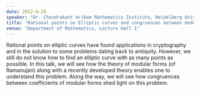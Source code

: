 ```yaml
---
date: 2012-8-24
speaker: "Dr. Chandrakant Aribam Mathematics Institute, Heidelberg University"
title: "Rational points on Elliptic curves and congruences between modular forms"
venue: "Department of Mathematics, Lecture Hall 1"
---
```

Rational points on elliptic curves have found applications in cryptography
and in the solution to some problems dating back to antiquity. However, we
still do not know how to find an elliptic curve with as many points as
possible. In this talk, we will see how the theory of modular forms (of
Ramanujan) along with a recently developed theory enables one to understand
this problem. Along the way, we will see how congruences between
coefficients of modular forms shed light on this problem.
